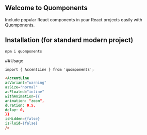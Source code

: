 ## Welcome to Quomponents

Include popular React components in your React projects easily with Quomponents.

## Installation (for standard modern project)

```markdown
npm i quomponents
```

##Usage
```markdown
import { AccentLine } from 'quomponents';

<AccentLine
asVariant="warning"
asSize="normal"
asFloated="inline"
withAnimation={{
animation: "zoom",
duration: 0.5,
delay: 0,
}}
isHidden={false}
isFluid={false}
/>
```
